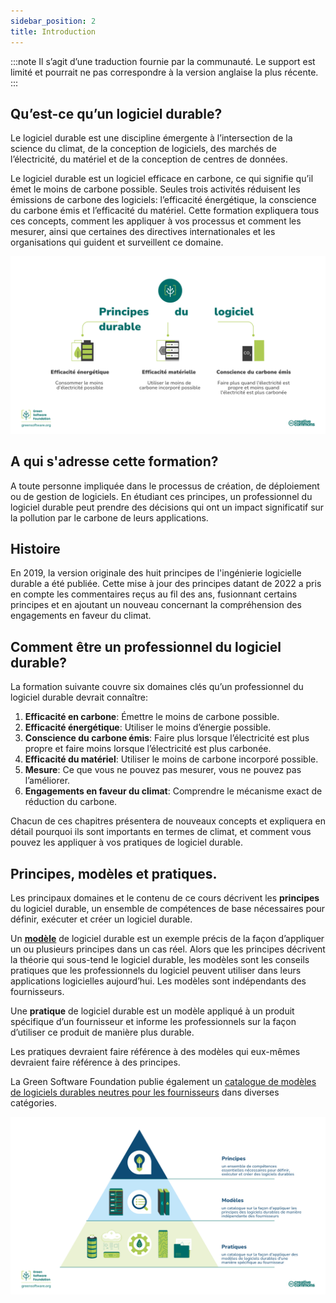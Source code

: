 ```yaml
---
sidebar_position: 2
title: Introduction
---
```


:::note
Il s’agit d’une traduction fournie par la communauté. Le support est limité et pourrait ne pas correspondre à la version anglaise la plus récente.
:::

## Qu’est-ce qu’un logiciel durable?

Le logiciel durable est une discipline émergente à l’intersection de la science du climat, de la conception de logiciels, des marchés de l’électricité, du matériel et de la conception de centres de données.

Le logiciel durable est un logiciel efficace en carbone, ce qui signifie qu’il émet le moins de carbone possible. Seules trois activités réduisent les émissions de carbone des logiciels: l’efficacité énergétique, la conscience du carbone émis et l’efficacité du matériel. Cette formation expliquera tous ces concepts, comment les appliquer à vos processus et comment les mesurer, ainsi que certaines des directives internationales et les organisations qui guident et surveillent ce domaine.

![alt_text](./images/01_carbon_efficiency_FR.png "image_tooltip")

## A qui s'adresse cette formation?

A toute personne impliquée dans le processus de création, de déploiement ou de gestion de logiciels. En étudiant ces principes, un professionnel du logiciel durable peut prendre des décisions qui ont un impact significatif sur la pollution par le carbone de leurs applications.

## Histoire

En 2019, la version originale des huit principes de l'ingénierie logicielle durable a été publiée. Cette mise à jour des principes datant de 2022 a pris en compte les commentaires reçus au fil des ans, fusionnant certains principes et en ajoutant un nouveau concernant la compréhension des engagements en faveur du climat.

## Comment être un professionnel du logiciel durable?

La formation suivante couvre six domaines clés qu’un professionnel du logiciel durable devrait connaître:

1. **Efficacité en carbone**: Émettre le moins de carbone possible.
2. **Efficacité énergétique**: Utiliser le moins d’énergie possible.
3. **Conscience du carbone émis**: Faire plus lorsque l’électricité est plus propre et faire moins lorsque l’électricité est plus carbonée.
4. **Efficacité du matériel**: Utiliser le moins de carbone incorporé possible.
5. **Mesure**: Ce que vous ne pouvez pas mesurer, vous ne pouvez pas l’améliorer.
6. **Engagements en faveur du climat**: Comprendre le mécanisme exact de réduction du carbone.

Chacun de ces chapitres présentera de nouveaux concepts et expliquera en détail pourquoi ils sont importants en termes de climat, et comment vous pouvez les appliquer à vos pratiques de logiciel durable.

## Principes, modèles et pratiques.

Les principaux domaines et le contenu de ce cours décrivent les **principes** du logiciel durable, un ensemble de compétences de base nécessaires pour définir, exécuter et créer un logiciel durable.

Un [**modèle**](https://patterns.greensoftware.foundation/) de logiciel durable est un exemple précis de la façon d’appliquer un ou plusieurs principes dans un cas réel. Alors que les principes décrivent la théorie qui sous-tend le logiciel durable, les modèles sont les conseils pratiques que les professionnels du logiciel peuvent utiliser dans leurs applications logicielles aujourd’hui. Les modèles sont indépendants des fournisseurs.

Une **pratique** de logiciel durable est un modèle appliqué à un produit spécifique d’un fournisseur et informe les professionnels sur la façon d’utiliser ce produit de manière plus durable.

Les pratiques devraient faire référence à des modèles qui eux-mêmes devraient faire référence à des principes.

La Green Software Foundation publie également un [catalogue de modèles de logiciels durables neutres pour les fournisseurs](https://patterns.greensoftware.foundation/) dans diverses catégories.
 
![Green Software Principles, Patterns, and Practices](./images/GSF_Principles_Patterns_Practices_v2_FR.png "Green Software Principles, Patterns, and Practices")
